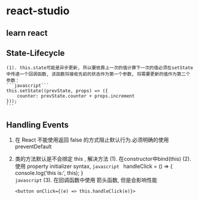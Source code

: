 # react-studio
## learn react 

## State-Lifecycle
	(1). this.state可能是异步更新, 所以要依靠上一次的值计算下一次的值必须在setState中传递一个回调函数, 该函数将接收先前的状态作为第一个参数, 将需要更新的值作为第二个参数：
	```javascript```
	this.setState((prevState, props) => ({
		counter: prevState.counter + props.increment
	}));
	```

## Handling Events
1. 在 React 不能使用返回 false 的方式阻止默认行为.必须明确的使用 preventDefault

2. 类的方法默认是不会绑定 this , 解决方法
	(1). 在constructor中bind(this)
	(2). 使用 property initializer syntax,
	```javascript ```
	handleClick = () => {
		console.log('this is:', this);
	}	
	```javascript```
	(3). 在回调函数中使用 箭头函数, 但是会影响性能
	```
	<button onClick={(e) => this.handleClick(e)}>
	```


